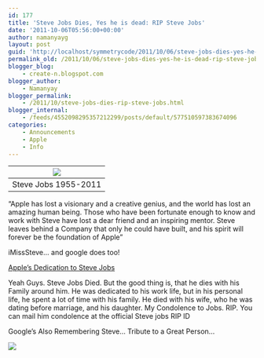 ```yaml
---
id: 177
title: 'Steve Jobs Dies, Yes he is dead: RIP Steve Jobs'
date: '2011-10-06T05:56:00+00:00'
author: namanyayg
layout: post
guid: 'http://localhost/symmetrycode/2011/10/06/steve-jobs-dies-yes-he-is-dead-rip-steve-jobs/'
permalink_old: /2011/10/06/steve-jobs-dies-yes-he-is-dead-rip-steve-jobs/
blogger_blog:
    - create-n.blogspot.com
blogger_author:
    - Namanyay
blogger_permalink:
    - /2011/10/steve-jobs-dies-rip-steve-jobs.html
blogger_internal:
    - /feeds/4552098295357212299/posts/default/577510597383674096
categories:
    - Announcements
    - Apple
    - Info
---
```



| [![](http://images.apple.com/home/images/t_hero.png)](http://images.apple.com/home/images/t_hero.png) |
|---|
| Steve Jobs 1955-2011 |

“Apple has lost a visionary and a creative genius, and the world has lost an amazing human being. Those who have been fortunate enough to know and work with Steve have lost a dear friend and an inspiring mentor. Steve leaves behind a Company that only he could have built, and his spirit will forever be the foundation of Apple”
  

iMissSteve… and google does too!
  

[Apple’s Dedication to Steve Jobs](http://www.apple.com/stevejobs/)  
  

Yeah Guys. Steve Jobs Died. But the good thing is,
that he dies with his Family around him. He was dedicated to his work life, but in his personal life, he spent a lot of time with his family. He died with his wife, who he was dating before marriage, and his daughter. My Condolence to Jobs. RIP. You can mail him condolence at the official Steve jobs RIP ID 

Google’s Also Remembering Steve… Tribute to a Great Person…

[![](http://4.bp.blogspot.com/-nHQM64qkbJ4/To1R6m0D-VI/AAAAAAAAAV8/yB-bHrCnr6I/s640/GoogleSteveTribute.png)](http://4.bp.blogspot.com/-nHQM64qkbJ4/To1R6m0D-VI/AAAAAAAAAV8/yB-bHrCnr6I/s1600/GoogleSteveTribute.png)